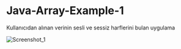 # Java-Array-Example-1
Kullanıcıdan alınan verinin sesli ve sessiz harflerini bulan uygulama

![Screenshot_1](https://user-images.githubusercontent.com/49806516/71641321-ef5af700-2caa-11ea-9a23-73a8799f1fd7.png)
